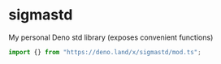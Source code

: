 # sigmastd

My personal Deno std library (exposes convenient functions)

```ts
import {} from "https://deno.land/x/sigmastd/mod.ts";
```
